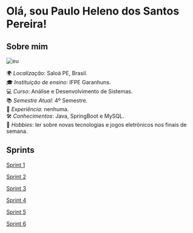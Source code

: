 # Olá, sou Paulo Heleno dos Santos Pereira!


## Sobre mim 

![eu](https://github.com/user-attachments/assets/a3316447-4ff5-4f19-a5ed-04cff8c44807)

🌍 *Localização*: Saloá PE, Brasil.  
🎓 *Instituição de ensino*: IFPE Garanhuns.  
💻 *Curso*: Análise e Desenvolvimento de Sistemas.  
📚 *Semestre Atual*: 4º Semestre.  
💼 *Experiência*: nenhuma.         
🛠 *Conhecimentos*: Java, SpringBoot e MySQL.    
🎨 *Hobbies*: ler sobre novas tecnologias e jogos eletrônicos nos finais de semana.


## Sprints

[Sprint 1](sprint_1/)

[Sprint 2](sprint_2/)

[Sprint 3](sprint_3/)

[Sprint 4](sprint_4/)

[Sprint 5](sprint_5/)

[Sprint 6](sprint_6/)